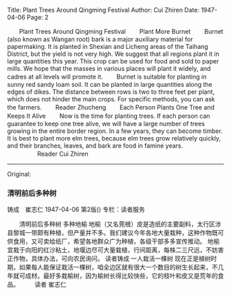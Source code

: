 Title: Plant Trees Around Qingming Festival
Author: Cui Zhiren
Date: 1947-04-06
Page: 2

　　Plant Trees Around Qingming Festival
　　Plant More Burnet
　　Burnet (also known as Wangan root) bark is a major auxiliary material for papermaking. It is planted in Shexian and Licheng areas of the Taihang District, but the yield is not very high. We suggest that all regions plant it in large quantities this year. This crop can be used for food and sold to paper mills. We hope that the masses in various places will plant it widely, and cadres at all levels will promote it.
　　Burnet is suitable for planting in sunny red sandy loam soil. It can be planted in large quantities along the edges of dikes. The distance between rows is two to three feet per plant, which does not hinder the main crops. For specific methods, you can ask the farmers.
　　Reader Zhucheng
　　Each Person Plants One Tree and Keeps It Alive
　　Now is the time for planting trees. If each person can guarantee to keep one tree alive, we will have a large number of trees growing in the entire border region. In a few years, they can become timber. It is best to plant more elm trees, because elm trees grow relatively quickly, and their branches, leaves, and bark are food in famine years.
　　　　　Reader Cui Zhiren



<hr /> 

Original: 


### 清明前后多种树
铸成　崔志仁
1947-04-06
第2版()
专栏：读者服务

　　清明前后多种树
    多种地榆
    地榆（又名莞根）皮是造纸的主要副料，太行区涉县黎城一带颇有种植，但产量并不多。我们建议今年各地大量栽种，这种作物既可供食用，又可卖给纸厂，希望各地群众广为种植，各级干部多多宣传推动。
    地榆宜栽于向阳的红沙粘土，地堰边尽可大量栽植，行间距离，每株二三尺远，不妨害正作物，具体办法，可向农民询问。
    读者铸成
    一人栽活一棵树
    现在正是植树时期，如果每人能保证栽活一棵树，咱全边区就有很大一个数目的树生长起来，不几年就可成材。最好多栽榆树，因为榆树长得比较快些，它的枝叶和皮又是荒年的食品。
　　      读者  崔志仁

